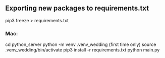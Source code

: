 ## Exporting new packages to requirements.txt
pip3 freeze > requirements.txt

### Mac:
cd python_server
python -m venv .venv_wedding (first time only)
source .venv_wedding/bin/activate
pip3 install -r requirements.txt
python main.py